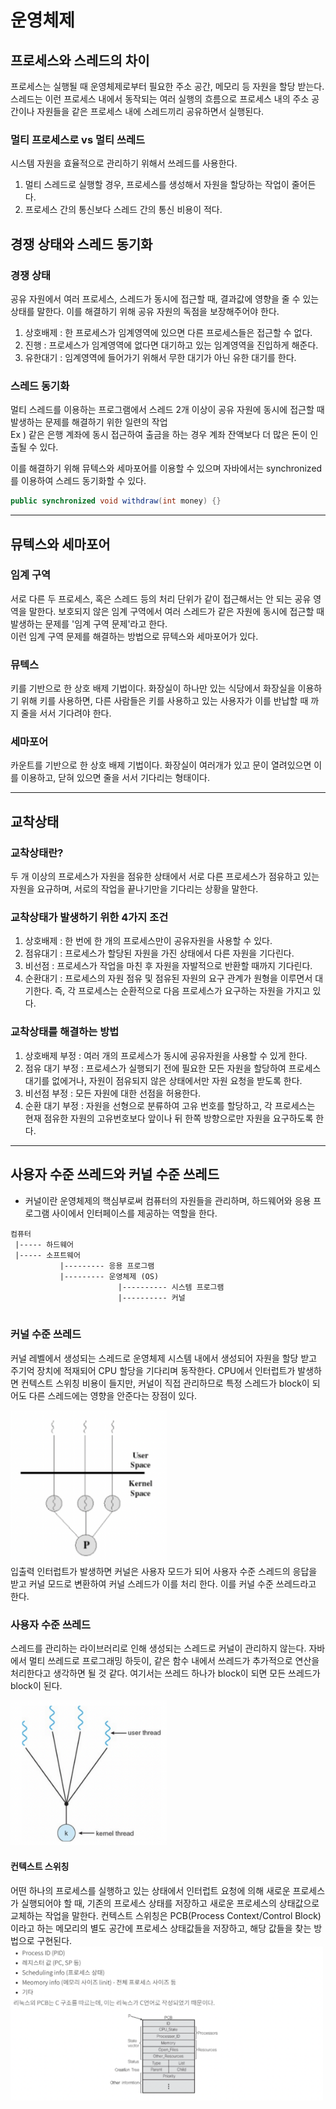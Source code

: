 # 운영체제
## 프로세스와 스레드의 차이
프로세스는 실행될 때 운영체제로부터 필요한 주소 공간, 메모리 등 자원을 할당 받는다.
스레드는 이런 프로세스 내에서 동작되는 여러 실행의 흐름으로 프로세스 내의 주소 공간이나 자원들을 
같은 프로세스 내에 스레드끼리 공유하면서 실행된다. 

### 멀티 프로세스로 vs 멀티 쓰레드
시스템 자원을 효율적으로 관리하기 위해서 쓰레드를 사용한다.
1. 멀티 스레드로 실행할 경우, 프로세스를 생성해서 자원을 할당하는 작업이 줄어든다.
2. 프로세스 간의 통신보다 스레드 간의 통신 비용이 적다. 

## 경쟁 상태와 스레드 동기화
### 경쟁 상태
공유 자원에서 여러 프로세스, 스레드가 동시에 접근할 때, 결과값에 영향을 줄 수 있는 상태를 말한다. 이를 해결하기 위해 공유 자원의 독점을 보장해주어야 한다.
1. 상호배제 : 한 프로세스가 임계영역에 있으면 다른 프로세스들은 접근할 수 없다.
2. 진행 : 프로세스가 임계영역에 없다면 대기하고 있는 임계영역을 진입하게 해준다.
3. 유한대기 : 임계영역에 들어가기 위해서 무한 대기가 아닌 유한 대기를 한다. 

### 스레드 동기화
멀티 스레드를 이용하는 프로그램에서 스레드 2개 이상이 공유 자원에 동시에 접근할 때 발생하는 문제를 해결하기 위한 일련의 작업 <br>
Ex ) 같은 은행 계좌에 동시 접근하여 출금을 하는 경우 계좌 잔액보다 더 많은 돈이 인출될 수 있다. <br>

이를 해결하기 위해 뮤텍스와 세마포어를 이용할 수 있으며 자바에서는 synchronized를 이용하여 스레드 동기화할 수 있다. 
~~~java
public synchronized void withdraw(int money) {}
~~~

---

## 뮤텍스와 세마포어
### 임계 구역
서로 다른 두 프로세스, 혹은 스레드 등의 처리 단위가 같이 접근해서는 안 되는 공유 영역을 말한다. 보호되지 않은 임계 구역에서 여러 스레드가 같은 자원에 동시에 접근할 때
발생하는 문제를 '임계 구역 문제'라고 한다. <br>
이런 임계 구역 문제를 해결하는 방법으로 뮤텍스와 세마포어가 있다.

### 뮤텍스
키를 기반으로 한 상호 배제 기법이다. 화장실이 하나만 있는 식당에서 화장실을 이용하기 위해 키를 사용하면, 다른 사람들은 키를 사용하고 있는 사용자가 이를 반납할 때 까지 줄을 서서 기다려야 한다.

### 세마포어
카운트를 기반으로 한 상호 배제 기법이다. 화장실이 여러개가 있고 문이 열려있으면 이를 이용하고, 닫혀 있으면 줄을 서서 기다리는 형태이다.

---

## 교착상태
### 교착상태란? 
두 개 이상의 프로세스가 자원을 점유한 상태에서 서로 다른 프로세스가 점유하고 있는 자원을 요규하며, 서로의 작업을 끝나기만을 기다리는 상황을 말한다.

### 교착상태가 발생하기 위한 4가지 조건
1. 상호배제 : 한 번에 한 개의 프로세스만이 공유자원을 사용할 수 있다. 
2. 점유대기 : 프로세스가 할당된 자원을 가진 상태에서 다른 자원을 기다린다.
3. 비선점 : 프로세스가 작업을 마친 후 자원을 자발적으로 반환할 때까지 기다린다.
4. 순환대기 : 프로세스의 자원 점유 및 점유된 자원의 요구 관계가 원형을 이루면서 대기한다. 즉, 각 프로세스는 순환적으로 다음 프로세스가 요구하는 자원을 가지고 있다. 

### 교착상태를 해결하는 방법
1. 상호배제 부정 : 여러 개의 프로세스가 동시에 공유자원을 사용할 수 있게 한다.
2. 점유 대기 부정 : 프로세스가 실행되기 전에 필요한 모든 자원을 할당하여 프로세스 대기를 없에거나, 자원이 점유되지 않은 상태에서만 자원 요청을 받도록 한다.
3. 비선점 부정 : 모든 자원에 대한 선점을 허용한다.
4. 순환 대기 부정 : 자원을 선형으로 분류하여 고유 번호를 할당하고, 각 프로세스는 현재 점유한 자원의 고유번호보다 앞이나 뒤 한쪽 방향으로만 자원을 요구하도록 한다.

---

## 사용자 수준 쓰레드와 커널 수준 쓰레드
 * 커널이란 운영체제의 핵심부로써 컴퓨터의 자원들을 관리하며, 하드웨어와 응용 프로그램 사이에서 인터페이스를 제공하는 역할을 한다.
~~~text
컴퓨터
 |----- 하드웨어
 |----- 소프트웨어
           |--------- 응용 프로그램
           |--------- 운영체제 (OS)
                        |---------- 시스템 프로그램
                        |---------- 커널
                       
~~~

### 커널 수준 쓰레드
커널 레벨에서 생성되는 스레드로 운영체제 시스템 내에서 생성되어 자원을 할당 받고 주기억 장치에 적재되어 CPU 할당을 기다리며 동작한다.
CPU에서 인터럽트가 발생하면 컨텍스트 스위칭 비용이 들지만, 커널이 직접 관리하므로 특정 스레드가 block이 되어도 다른 스레드에는 영향을 안준다는 장점이 있다.

<img src="../../../images/cs/커널수준쓰레드.png" width="250"> <br> 
입출력 인터럽트가 발생하면 커널은 사용자 모드가 되어 사용자 수준 스레드의 응답을 받고 커널 모드로 변환하여 커널 스레드가 이를 처리 한다. 이를 커널 수준 쓰레드라고 한다. 

### 사용자 수준 쓰레드
스레드를 관리하는 라이브러리로 인해 생성되는 스레드로 커널이 관리하지 않는다.
자바에서 멀티 쓰레드로 프로그래밍 하듯이, 같은 함수 내에서 쓰레드가 추가적으로 연산을 처리한다고 생각하면 될 것 같다.
여기서는 쓰레드 하나가 block이 되면 모든 쓰레드가 block이 된다. 

<img src="../../../images/cs/사용자수준쓰레드.png" width="250"> 

#### 컨텍스트 스위칭
어떤 하나의 프로세스를 실행하고 있는 상태에서 인터럽트 요청에 의해 새로운 프로세스가 실행되어야 할 때, 기존의 프로세스 상태를 저장하고 새로운 프로세스의 상태값으로 교체하는 작업을 말한다.
컨텍스트 스위칭은 PCB(Process Context/Control Block)이라고 하는 메모리의 별도 공간에 프로세스 상태값들을 저장하고, 해당 값들을 찾는 방법으로 구현된다. <br>
<img src="../../../images/cs/PCB.png" width="500"> 







